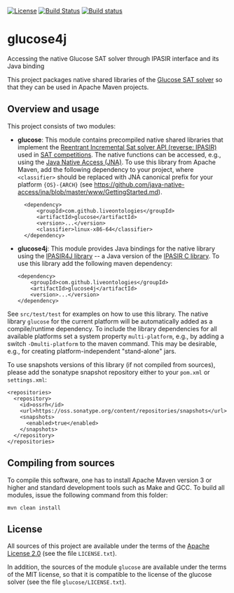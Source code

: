 [![License](https://img.shields.io/badge/License-Apache%202.0-blue.svg)](https://opensource.org/licenses/Apache-2.0)
[![Build Status](https://travis-ci.com/liveontologies/glucose4j.svg?branch=master)](https://travis-ci.com/liveontologies/glucose4j)
[![Build status](https://ci.appveyor.com/api/projects/status/dm4i8mmp9r4b5lwf?svg=true)](https://ci.appveyor.com/project/ykazakov/glucose4j)

# glucose4j

Accessing the native Glucose SAT solver through IPASIR interface and its Java binding

This project packages native shared libraries of the
[Glucose SAT solver](https://www.labri.fr/perso/lsimon/glucose/) so that they can be
used in Apache Maven projects.

## Overview and usage

This project consists of two modules:

- **glucose**: This module contains precompiled native shared libraries that implement the 
  [Reentrant Incremental Sat solver API (reverse: IPASIR)](https://github.com/biotomas/ipasir)
  used in [SAT competitions](http://www.satcompetition.org).
  The native functions can be accessed, e.g., using the 
  [Java Native Access (JNA)](https://github.com/java-native-access/jna).
  To use this library from Apache Maven, add the following dependency to your project, 
  where `<classifier>` should be replaced with JNA canonical prefix for your platform
  `{OS}-{ARCH}` (see https://github.com/java-native-access/jna/blob/master/www/GettingStarted.md).
  
  ```
	<dependency>
		<groupId>com.github.liveontologies</groupId>
		<artifactId>glucose</artifactId>
		<version>...</version>
		<classifier>linux-x86-64</classifier>
	</dependency>
  ```
  
- **glucose4j**: This module provides Java bindings for the native library using the 
[IPASIR4J library](https://github.com/liveontologies/ipasir4j) -- a Java version of
the [IPASIR C library](https://github.com/biotomas/ipasir). To use this library
add the following maven dependency:
	```
	<dependency>
		<groupId>com.github.liveontologies</groupId>
		<artifactId>glucose4j</artifactId>
		<version>...</version>
	</dependency>
	```
See `src/test/test` for examples on how to use this library.
The native library `glucose` for the current platform will be automatically added as 
a compile/runtime dependency. To include the library dependencies for all available 
platforms set a system property `multi-platform`, e.g., by adding a switch 
`-Dmulti-platform` to the maven command. This may be desirable, e.g., for creating
platform-independent "stand-alone" jars.

To use snapshots versions of this library (if not compiled from sources), please add
the sonatype snapshot repository either to your `pom.xml` or `settings.xml`:
```
<repositories>
  <repository>
    <id>ossrh</id>
    <url>https://oss.sonatype.org/content/repositories/snapshots</url>
    <snapshots>
      <enabled>true</enabled>
    </snapshots>			
  </repository>
</repositories>
```

## Compiling from sources

To compile this software, one has to install Apache Maven version 3 or higher
and standard development tools such as Make and GCC. To build all modules, issue
the following command from this folder:  
```
mvn clean install
```

## License

All sources of this project are available under the terms of the 
[Apache License 2.0](http://www.apache.org/licenses/LICENSE-2.0)
(see the file `LICENSE.txt`).

In addition, the sources of the module `glucose` are available 
under the terms of the MIT license, so that it is compatible to the 
license of the glucose solver (see the file `glucose/LICENSE.txt`).
